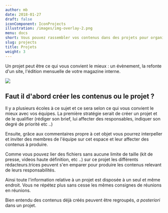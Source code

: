 ```yaml
---
author: mb
date: 2018-01-27
draft: false
iconComponent: IconProjects
illustration: /images/img-overlay-2.png
menu: docs
short: Vous pouvez rassembler vos contenus dans des projets pour organiser le travail de l’équipe
slug: projects
title: Projets
weight: 3
---
```


Un projet peut être ce qui vous convient le mieux : un évènement, la refonte d'un site, l'édition mensuelle de votre magazine interne.

<img src="/img/features/projects.png">

## Faut il d'abord créer les contenus ou le projet ?

Il y a plusieurs écoles à ce sujet et ce sera selon ce qui vous convient le mieux avec vos équipes. La première stratégie serait de créer un projet et de le qualifier (rédiger son brief, lui affecter des responsables, indiquer son degré de priorité etc ..)

Ensuite, grâce aux commentaires propre à cet objet vous pourrez interpeller et inviter des membres de l'équipe sur cet espace et leur affecter des contenus à produire.

Comme vous pouvez lier des fichiers sans aucune limite de taille (kit de presse, videos haute définition, etc ..) sur ce projet les différents rédacteurs.trices peuvent s'en emparer pour produire les contenus relevant de leurs responsabilités.

Ainsi toute l'information relative à un projet est disposée à un seul et même endroit. Vous ne répétez plus sans cesse les mêmes consignes de réunions en réunions.

Bien entendu des contenus déjà créés peuvent être regroupés, _a posteriori_ dans un projet.

